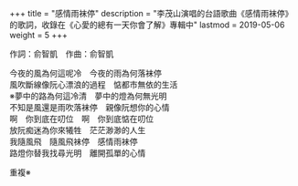 +++
title = "感情雨袜停"
description = "李茂山演唱的台語歌曲《感情雨袜停》的歌詞，收錄在《心愛的總有一天你會了解》專輯中"
lastmod = 2019-05-06
weight = 5
+++

作詞：俞智凱　作曲：俞智凱

今夜的風為何這呢冷　今夜的雨為何落袜停  
風吹斷線像阮心漂浪的過程　惦都市無依的生活  
※夢中的路為何這冷清　夢中的燈為何無光明  
不知是風還是雨吹落袜停　親像阮想你的心情  
啊　你到底在叨位　啊　你到底惦在叨位  
放阮痴迷為你來犧牲　茫茫渺渺的人生  
我隨風飛　隨風飛袜停　感情雨袜停  
路燈你替我找尋光明　離開孤單的心情  

重複※